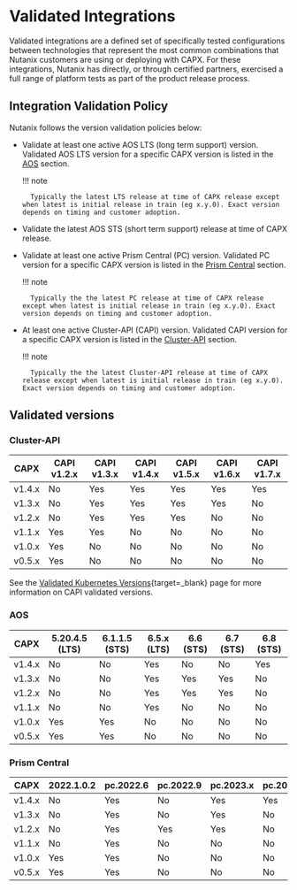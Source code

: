 # Validated Integrations

Validated integrations are a defined set of specifically tested configurations between technologies that represent the most common combinations that Nutanix customers are using or deploying with CAPX. For these integrations, Nutanix has directly, or through certified partners, exercised a full range of platform tests as part of the product release process.

## Integration Validation Policy

Nutanix follows the version validation policies below:

- Validate at least one active AOS LTS (long term support) version. Validated AOS LTS version for a specific CAPX version is listed in the [AOS](#aos) section.<br>

    !!! note

        Typically the latest LTS release at time of CAPX release except when latest is initial release in train (eg x.y.0). Exact version depends on timing and customer adoption.

- Validate the latest AOS STS (short term support) release at time of CAPX release.
- Validate at least one active Prism Central (PC) version. Validated PC version for a specific CAPX version is listed in the [Prism Central](#prism-central) section.<br>

    !!! note

        Typically the the latest PC release at time of CAPX release except when latest is initial release in train (eg x.y.0). Exact version depends on timing and customer adoption.

- At least one active Cluster-API (CAPI) version. Validated CAPI version for a specific CAPX version is listed in the [Cluster-API](#cluster-api) section.<br>

    !!! note

        Typically the the latest Cluster-API release at time of CAPX release except when latest is initial release in train (eg x.y.0). Exact version depends on timing and customer adoption.

## Validated versions
### Cluster-API
| CAPX   | CAPI v1.2.x | CAPI v1.3.x | CAPI v1.4.x | CAPI v1.5.x | CAPI v1.6.x | CAPI v1.7.x |
|--------|-------------|-------------|-------------|-------------|-------------|-------------|
| v1.4.x | No          | Yes         | Yes         | Yes         | Yes         | Yes         |
| v1.3.x | No          | Yes         | Yes         | Yes         | Yes         | No          |
| v1.2.x | No          | Yes         | Yes         | Yes         | No          | No          |
| v1.1.x | Yes         | Yes         | No          | No          | No          | No          |
| v1.0.x | Yes         | No          | No          | No          | No          | No          |
| v0.5.x | Yes         | No          | No          | No          | No          | No          |

See the [Validated Kubernetes Versions](https://cluster-api.sigs.k8s.io/reference/versions.html?highlight=version#supported-kubernetes-versions){target=_blank} page for more information on CAPI validated versions.

### AOS

| CAPX   | 5.20.4.5 (LTS) | 6.1.1.5 (STS) | 6.5.x (LTS) | 6.6 (STS) | 6.7 (STS) | 6.8 (STS) |
|--------|----------------|---------------|-------------|-----------|-----------|-----------|
| v1.4.x | No             | No            | Yes         | No        | No        | Yes       |
| v1.3.x | No             | No            | Yes         | Yes       | Yes       | No        |
| v1.2.x | No             | No            | Yes         | Yes       | Yes       | No        |
| v1.1.x | No             | No            | Yes         | No        | No        | No        |
| v1.0.x | Yes            | Yes           | No          | No        | No        | No        |
| v0.5.x | Yes            | Yes           | No          | No        | No        | No        |


### Prism Central

| CAPX   | 2022.1.0.2 | pc.2022.6 | pc.2022.9 | pc.2023.x | pc.2024.x |
|--------|------------|-----------|-----------|-----------|-----------|
| v1.4.x | No         | Yes       | No        | Yes       | Yes       |
| v1.3.x | No         | Yes       | No        | Yes       | No        |
| v1.2.x | No         | Yes       | Yes       | Yes       | No        |
| v1.1.x | No         | Yes       | No        | No        | No        |
| v1.0.x | Yes        | Yes       | No        | No        | No        |
| v0.5.x | Yes        | Yes       | No        | No        | No        |
